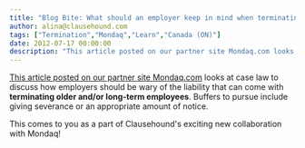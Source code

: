 ```yaml
---
title: "Blog Bite: What should an employer keep in mind when terminating an older and/or long-term employee?"
author: alina@clausehound.com
tags: ["Termination","Mondaq","Learn","Canada (ON)"]
date: 2012-07-17 00:00:00
description: "This article posted on our partner site Mondaq.com looks at case law to discuss how employers should be wary of the liability that can come with terminating older and/or long-term employees."
---
```


[This article posted on our partner site Mondaq.com](http://www.mondaq.com/canada/x/187454/Discrimination+Disability+Sexual+Harassment/26+Months+Notice+Of+Termination+Awarded+To+65+Year+Old+Employee) looks at case law to discuss how employers should be wary of the liability that can come with **terminating older and/or long-term employees**. Buffers to pursue include giving severance or an appropriate amount of notice.

This comes to you as a part of Clausehound's exciting new collaboration with Mondaq!
